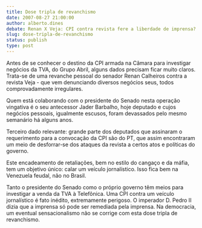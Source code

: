```yaml
---
title: Dose tripla de revanchismo
date: 2007-08-27 21:00:00
author: alberto.dines
debate: Renan X Veja: CPI contra revista fere a liberdade de imprensa?
slug: dose-tripla-de-revanchismo
status: publish 
type: post
---
```


  

Antes de se conhecer o destino da CPI armada na Câmara para investigar negócios da TVA, do Grupo Abril, alguns dados precisam ficar muito claros. Trata-se de uma revanche pessoal do senador Renan Calheiros contra a revista Veja - que vem denunciando diversos negócios seus, todos comprovadamente irregulares.  

  

Quem está colaborando com o presidente do Senado nesta operação vingativa é o seu antecessor Jader Barbalho, hoje deputado e cujos negócios pessoais, igualmente escusos, foram devassados pelo mesmo semanário há alguns anos.   

  

Terceiro dado relevante: grande parte dos deputados que assinaram o requerimento para a convocação da CPI são do PT, que assim encontraram um meio de desforrar-se dos ataques da revista a certos atos e políticas do governo.   

  

Este encadeamento de retaliações, bem no estilo do cangaço e da máfia, tem um objetivo único: calar um veículo jornalístico. Isso fica bem na Venezuela feudal, não no Brasil.   

  

Tanto o presidente do Senado como o próprio governo têm meios para investigar a venda da TVA à Telefônica. Uma CPI contra um veículo jornalístico é fato inédito, extremamente perigoso. O imperador D. Pedro II dizia que a imprensa só pode ser remediada pela imprensa. Na democracia, um eventual sensacionalismo não se corrige com esta dose tripla de revanchismo.
